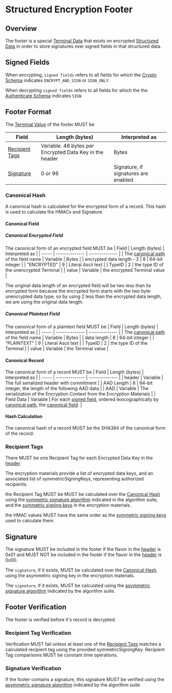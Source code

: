 [//]: # "Copyright Amazon.com Inc. or its affiliates. All Rights Reserved."
[//]: # "SPDX-License-Identifier: CC-BY-SA-4.0"

# Structured Encryption Footer

## Overview

The footer is a special [Terminal Data](./structures.md#terminal-data)
that exists on encrypted [Structured Data](./structures.md#structured-data)
in order to store signatures over signed fields in that structured data.

## Signed Fields

When encrypting, `signed fields` refers to all fields for which the
[Crypto Schema](./structures.md#crypto-schema) indicates `ENCRYPT_AND_SIGN` or `SIGN_ONLY`.

When decrypting `signed fields` refers to all fields for which the
the [Authenticate Schema](./structures.md#authenticate-schema) indicates `SIGN`

## Footer Format

The [Terminal Value](./structures.md#terminal-value) of the footer MUST be

| Field | Length (bytes) | Interpreted as |
| ----- | -------------- | -------------- |
| [Recipient Tags](#recipient-tags) | Variable. 48 bytes per Encrypted Data Key in the header | Bytes |
| [Signature](#signature) | 0 or 96 | Signature, if signatures are enabled |

### Canonical Hash

A canonical hash is calculated for the encrypted form of a record.
This hash is used to calculate the HMACs and Signature.

#### Canonical Field

##### Canonical Encrypted Field

The canonical form of an encrypted field MUST be
| Field | Length (bytes) | Interpreted as |
| ----- | -------------- | -------------- |
| The [canonical path](./header.md#canonical-path) of the field name | Variable | Bytes |
| encrypted data length - 2 | 8 | 64-bit integer |
| "ENCRYPTED" | 9 | Literal Ascii text |
| TypeID | 2 | the type ID of the unencrypted Terminal |
| value | Variable | the encrypted Terminal value |

The original data length of an encrypted field will be two less than its encrypted form
because the encrypted form starts with the two byte unencrypted data type;
so by using 2 less than the encrypted data length, we are using the original data length.

##### Canonical Plaintext Field

The canonical form of a plaintext field MUST be
| Field | Length (bytes) | Interpreted as |
| ----- | -------------- | -------------- |
| The [canonical path](./header.md#canonical-path) of the field name | Variable | Bytes |
| data length | 8 | 64-bit integer |
| "PLAINTEXT" | 9 | Literal Ascii text |
| TypeID | 2 | the type ID of the Terminal |
| value | Variable | the Terminal value |

#### Canonical Record

The canonical form of a record MUST be
| Field | Length (bytes) | Interpreted as |
| ----- | -------------- | -------------- |
| header | Variable | The full serialized header with commitment |
| AAD Length | 8 | 64-bit integer, the length of the following AAD data |
| AAD | Variable | The serialization of the Encryption Context from the Encryption Materials |
| Field Data | Variable | For each [signed field](#signed-fields), ordered lexicographically by [canonical path](./header.md#canonical-path), the [canonical field](#canonical-field). |

#### Hash Calculation

The canonical hash of a record MUST be the SHA384 of the canonical form of the record.

### Recipient Tags

There MUST be one Recipient Tag for each Encrypted Data Key in the [header](./header.md#encrypted-data-keys)

The encryption materials provide a list of encrypted data keys,
and an associated list of symmetricSigningKeys,
representing authorized recipients.

the Recipient Tag MUST be MUST be calculated over the [Canonical Hash](#canonical-hash)
using the [symmetric signature algorithm](../../submodules/MaterialProviders/aws-encryption-sdk-specification/framework/algorithm-suites.md#algorithm-suites-signature-settings)
indicated in the algorithm suite,
and the
[symmetric signing keys](../../submodules/MaterialProviders/aws-encryption-sdk-specification/framework/structures.md#symmetric-signing-keys)
in the encryption materials.

the HMAC values MUST have the same order as the
[symmetric signing keys](../../submodules/MaterialProviders/aws-encryption-sdk-specification/framework/structures.md#symmetric-signing-keys)
used to calculate them.

## Signature

The signature MUST be included in the footer if the flavor
in the [header](./header.md#format-flavor) is 0x01
and MUST NOT be included in the footer if the flavor
in the [header](./header.md#format-flavor) is 0x00.

The `signature`, if it exists, MUST be calculated over the [Canonical Hash](#canonical-hash),
using the asymmetric signing key in the encryption materials.

The `signature`, if it exists, MUST be calculated using the
[asymmetric signature algorithm](../../submodules/MaterialProviders/aws-encryption-sdk-specification/framework/algorithm-suites.md#algorithm-suites-signature-settings)
indicated by the algorithm suite.

## Footer Verification

The footer is verified before it's record is decrypted.

### Recipient Tag Verification

Verification MUST fail unless at least one of the [Recipient Tags](#recipient-tags)
matches a calculated recipient tag using the provided symmetricSigningKey.
Recipient Tag comparisons MUST be constant time operations.

### Signature Verification

If the footer contains a signature, this signature MUST be verified using the
[asymmetric signature algorithm](../../submodules/MaterialProviders/aws-encryption-sdk-specification/framework/algorithm-suites.md#algorithm-suites-signature-settings)
indicated by the algorithm suite.
